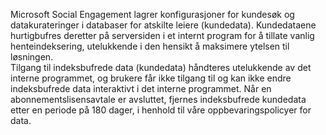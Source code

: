 Microsoft Social Engagement lagrer konfigurasjoner for kundesøk og datakurateringer i databaser for atskilte leiere (kundedata). Kundedataene hurtigbufres deretter på serversiden i et internt program for å tillate vanlig henteindeksering, utelukkende i den hensikt å maksimere ytelsen til løsningen.   
 Tilgang til indeksbufrede data (kundedata) håndteres utelukkende av det interne programmet, og brukere får ikke tilgang til og kan ikke endre indeksbufrede data interaktivt i det interne programmet. Når en abonnementslisensavtale er avsluttet, fjernes indeksbufrede kundedata etter en periode på 180 dager, i henhold til våre oppbevaringspolicyer for data.